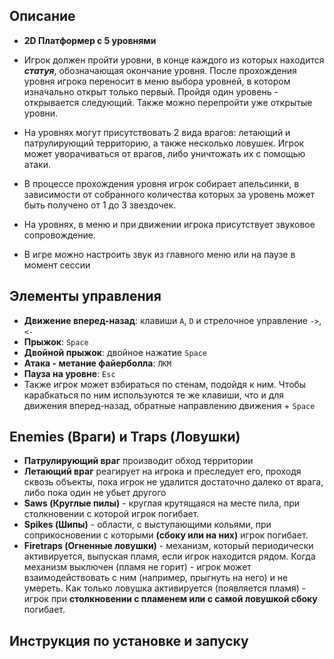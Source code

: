 ## Описание
* **2D Платформер с 5 уровнями**

* Игрок должен пройти уровни, в конце каждого из которых находится ***статуя***, обозначающая окончание уровня. После прохождения уровня игрока переносит в меню выбора уровней, в котором изначально открыт только первый. Пройдя один уровень - открывается следующий. Также можно перепройти уже открытые уровни.

* На уровнях могут присутствовать 2 вида врагов: летающий и патрулирующий территорию, а также несколько ловушек. Игрок может уворачиваться от врагов, либо уничтожать их с помощью атаки.

* В процессе прохождения уровня игрок собирает апельсинки, в зависимости от собранного количества которых за уровень может быть получено от 1 до 3 звездочек.

* На уровнях, в меню и при движении игрока присутствует звуковое сопровождение.

* В игре можно настроить звук из главного меню или на паузе в момент сессии

## Элементы управления

* **Движение вперед-назад**: клавиши ```A```, ```D``` и стрелочное управление ```->```, ```<-```
* **Прыжок**: ```Space```
* **Двойной прыжок**: двойное нажатие ```Space```
* **Атака - метание файерболла**: ```ЛКМ```
* **Пауза на уровне**: ```Esc```
* Также игрок может взбираться по стенам, подойдя к ним. Чтобы карабкаться по ним используются те же клавиши, что и для движения вперед-назад, обратные направлению движения + ```Space```

## Enemies (Враги) и Traps (Ловушки)

* **Патрулирующий враг** производит обход территории
* **Летающий враг** реагирует на игрока и преследует его, проходя сквозь объекты, пока игрок не удалится достаточно далеко от врага, либо пока один не убьет другого
* **Saws (Круглые пилы)** - круглая крутящаяся на месте пила, при столкновении с которой игрок погибает.
* **Spikes (Шипы)** - области, с выступающими кольями, при соприкосновении с которыми **(сбоку или на них)** игрок погибает.
* **Firetraps (Огненные ловушки)** - механизм, который периодически активируется, выпуская пламя, если игрок находится рядом. Когда механизм выключен (пламя не горит) - игрок может взаимодействовать с ним (например, прыгнуть на него) и не умереть. Как только ловушка активируется (появляется пламя) - игрок при **столкновении с пламенем или с самой ловушкой сбоку** погибает.

## Инструкция по установке и запуску
